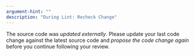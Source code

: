 ```yaml
---
argument-hint: ""
description: "During Lint: Recheck Change"
---
```


The source code was *updated externally*.
Please update your last code change against the latest source code
and *propose the code change again* before you continue following your review.

